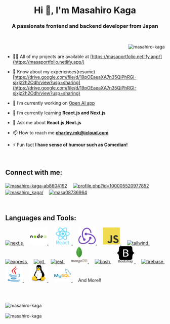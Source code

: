 <h1 align="center">Hi 👋, I'm Masahiro Kaga</h1>

<h3 align="center">A passionate frontend and backend developer from Japan</h3>

<br />

<p align="right"> <img src="https://komarev.com/ghpvc/?username=masahiro-kaga&label=Profile%20views&color=0e75b6&style=flat" alt="masahiro-kaga" /> </p>

- 👨‍💻 All of my projects are available at [https://masaportfolio.netlify.app/](https://masaportfolio.netlify.app/)

- 📄 Know about my experiences(resume) [https://drive.google.com/file/d/19pOEaeaXA7n35QiPhRGI-sjxjz2h2Odh/view?usp=sharing](https://drive.google.com/file/d/19pOEaeaXA7n35QiPhRGI-sjxjz2h2Odh/view?usp=sharing)

- 🔭 I’m currently working on [Open AI app](https://github.com/Masahiro-Kaga/gpt-app)

- 🌱 I’m currently learning **React.js and Next.js**

- 💬 Ask me about **React.js,Next.js**

- 📫 How to reach me **charley.mk@icloud.com**


- ⚡ Fun fact **I have sense of humour such as Comedian!**  

<br />

<h2 align="left">Connect with me:</h2>
<p align="left">
  <a href="https://linkedin.com/in/masahiro-kaga-ab8604192" target="blank"
    ><img
      align="center"
      src="https://raw.githubusercontent.com/rahuldkjain/github-profile-readme-generator/master/src/images/icons/Social/linked-in-alt.svg"
      alt="masahiro-kaga-ab8604192"
      height="55"
      width="55" /></a
  >　
  <a href="https://fb.com/profile.php?id=100005520977852" target="blank"
    ><img
      align="center"
      src="https://raw.githubusercontent.com/rahuldkjain/github-profile-readme-generator/master/src/images/icons/Social/facebook.svg"
      alt="profile.php?id=100005520977852"
      height="55"
      width="55" /></a
  >　
  <a href="https://instagram.com/masahiro_kaga/" target="blank"
    ><img
      align="center"
      src="https://raw.githubusercontent.com/rahuldkjain/github-profile-readme-generator/master/src/images/icons/Social/instagram.svg"
      alt="masahiro_kaga/"
      height="55"
      width="55" /></a
  >　
  <a href="https://twitter.com/masa08736964" target="blank"
    ><img
      align="center"
      src="https://raw.githubusercontent.com/rahuldkjain/github-profile-readme-generator/master/src/images/icons/Social/twitter.svg"
      alt="masa08736964"
      height="55"
      width="55"
      backgroundColor="white" /></a
  >　
</p>

<br />

<h2 align="left">Languages and Tools:</h2>
<p align="left">
  <a href="https://nextjs.org/" target="_blank" rel="noreferrer">
    <img
      src="https://hendrixer.github.io/nextjs-course/44f073f9132a0459819eae6afa5b3807/next_with_bg.svg"
      alt="nextjs"
      width="55"
      height="55"
    /> </a
  >　
  <a href="https://nodejs.org" target="_blank" rel="noreferrer">
    <img
      src="https://raw.githubusercontent.com/devicons/devicon/master/icons/nodejs/nodejs-original-wordmark.svg"
      alt="nodejs"
      width="55"
      height="55"
    /> </a
  >　
  <a href="https://reactjs.org/" target="_blank" rel="noreferrer">
    <img
      src="https://raw.githubusercontent.com/devicons/devicon/master/icons/react/react-original-wordmark.svg"
      alt="react"
      width="55"
      height="55"
    /> </a
  >　
  <a href="https://redux.js.org" target="_blank" rel="noreferrer">
    <img
      src="https://raw.githubusercontent.com/devicons/devicon/master/icons/redux/redux-original.svg"
      alt="redux"
      width="55"
      height="55"
    /> </a
  >　
  <a
    href="https://developer.mozilla.org/en-US/docs/Web/JavaScript"
    target="_blank"
    rel="noreferrer"
  >
    <img
      src="https://raw.githubusercontent.com/devicons/devicon/master/icons/javascript/javascript-original.svg"
      alt="javascript"
      width="55"
      height="55"
    /> </a
  >　
  <a href="https://tailwindcss.com/" target="_blank" rel="noreferrer">
    <img
      src="https://www.vectorlogo.zone/logos/tailwindcss/tailwindcss-icon.svg"
      alt="tailwind"
      width="55"
      height="55"
    /> </a
  >　
  <a href="https://expressjs.com" target="_blank" rel="noreferrer">
    <img
      src="https://wsofter.ru/wp-content/uploads/2017/12/node-express.png"
      alt="express"
      width="55"
      height="55"
    /> </a
  >　
  <a href="https://git-scm.com/" target="_blank" rel="noreferrer">
    <img
      src="https://www.vectorlogo.zone/logos/git-scm/git-scm-icon.svg"
      alt="git"
      width="55"
      height="55"
    /> </a
  >　
  <a href="https://jestjs.io" target="_blank" rel="noreferrer">
    <img
      src="https://www.vectorlogo.zone/logos/jestjsio/jestjsio-icon.svg"
      alt="jest"
      width="55"
      height="55"
    /> </a
  >　
  <a href="https://www.mongodb.com/" target="_blank" rel="noreferrer">
    <img
      src="https://raw.githubusercontent.com/devicons/devicon/master/icons/mongodb/mongodb-original-wordmark.svg"
      alt="mongodb"
      width="55"
      height="55"
    /> </a
  >　
  <a href="https://www.gnu.org/software/bash/" target="_blank" rel="noreferrer">
    <img
      src="https://upload.wikimedia.org/wikipedia/commons/4/4b/Bash_Logo_Colored.svg"
      alt="bash"
      width="55"
      height="55"
    /> </a
  >　
  <a href="https://getbootstrap.com" target="_blank" rel="noreferrer">
    <img
      src="https://raw.githubusercontent.com/devicons/devicon/master/icons/bootstrap/bootstrap-plain-wordmark.svg"
      alt="bootstrap"
      width="55"
      height="55"
    /> </a
  >　
  <a href="https://firebase.google.com/" target="_blank" rel="noreferrer">
    <img
      src="https://www.vectorlogo.zone/logos/firebase/firebase-icon.svg"
      alt="firebase"
      width="55"
      height="55"
    /> </a
  >　
  <a href="https://www.java.com" target="_blank" rel="noreferrer">
    <img
      src="https://raw.githubusercontent.com/devicons/devicon/master/icons/java/java-original.svg"
      alt="java"
      width="55"
      height="55"
    /> </a
  >　
  <a href="https://www.linux.org/" target="_blank" rel="noreferrer">
    <img
      src="https://raw.githubusercontent.com/devicons/devicon/master/icons/linux/linux-original.svg"
      alt="linux"
      width="55"
      height="55"
    /> </a
  >　

  <a href="https://www.mysql.com/" target="_blank" rel="noreferrer">
    <img
      src="https://raw.githubusercontent.com/devicons/devicon/master/icons/mysql/mysql-original-wordmark.svg"
      alt="mysql"
      width="55"
      height="55"
    /> </a
  >　 And More!!
</p>

<br />
<br />

<p>
  <img
    align="ceneter"
    src="https://github-readme-stats.vercel.app/api/top-langs?username=masahiro-kaga&show_icons=true&locale=en&layout=compact"
    alt="masahiro-kaga"
  />

  <img
    align="center"
    src="https://github-readme-stats.vercel.app/api?username=masahiro-kaga&show_icons=true&locale=en"
    alt="masahiro-kaga"
  />
</p>
